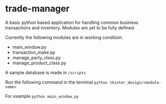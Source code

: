 # trade-manager
A basic python based application for handling common business transactions and inventory. Modules are yet to be fully defined.

Currently the following modules are in working condition:
  - main_window.py
  - transaction_make.py
  - manage_party_class.py
  - manage_product_class.py

A sample database is made in ```/scripts```

Run the following command in the terminal
```python tkinter_design/<module-name>```

For example
```python main_window.py```
